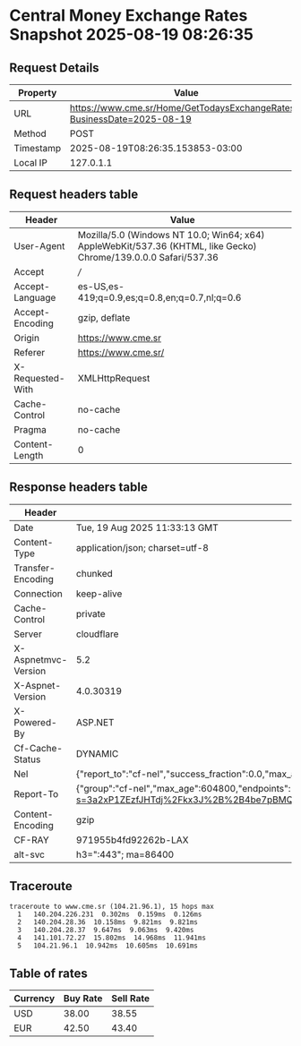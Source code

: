 # Central Money Exchange Rates Snapshot 2025-08-19 08:26:35
## Request Details

| Property | Value |
|----------|-------|
| URL | https://www.cme.sr/Home/GetTodaysExchangeRates/?BusinessDate=2025-08-19 |
| Method | POST |
| Timestamp | 2025-08-19T08:26:35.153853-03:00 |
| Local IP | 127.0.1.1 |
    
## Request headers table

| Header | Value |
|--------|-------|
| User-Agent | Mozilla/5.0 (Windows NT 10.0; Win64; x64) AppleWebKit/537.36 (KHTML, like Gecko) Chrome/139.0.0.0 Safari/537.36 |
| Accept | */* |
| Accept-Language | es-US,es-419;q=0.9,es;q=0.8,en;q=0.7,nl;q=0.6 |
| Accept-Encoding | gzip, deflate |
| Origin | https://www.cme.sr |
| Referer | https://www.cme.sr/ |
| X-Requested-With | XMLHttpRequest |
| Cache-Control | no-cache |
| Pragma | no-cache |
| Content-Length | 0 |

    
## Response headers table
| Header | Value |
|--------|-------|
| Date | Tue, 19 Aug 2025 11:33:13 GMT |
| Content-Type | application/json; charset=utf-8 |
| Transfer-Encoding | chunked |
| Connection | keep-alive |
| Cache-Control | private |
| Server | cloudflare |
| X-Aspnetmvc-Version | 5.2 |
| X-Aspnet-Version | 4.0.30319 |
| X-Powered-By | ASP.NET |
| Cf-Cache-Status | DYNAMIC |
| Nel | {"report_to":"cf-nel","success_fraction":0.0,"max_age":604800} |
| Report-To | {"group":"cf-nel","max_age":604800,"endpoints":[{"url":"https://a.nel.cloudflare.com/report/v4?s=3a2xP1ZEzfJHTdj%2Fkx3J%2B%2B4be7pBMQlbOCr8fYGFOTryOqqiAkyaX44wLnK3I4A9soeVfOCFIMHNOY4%2FETtc%2FULt%2BlW8e%2B3T3oM%3D"}]} |
| Content-Encoding | gzip |
| CF-RAY | 971955b4fd92262b-LAX |
| alt-svc | h3=":443"; ma=86400 |

## Traceroute 

```
traceroute to www.cme.sr (104.21.96.1), 15 hops max
  1   140.204.226.231  0.302ms  0.159ms  0.126ms 
  2   140.204.28.36  10.158ms  9.821ms  9.821ms 
  3   140.204.28.37  9.647ms  9.063ms  9.420ms 
  4   141.101.72.27  15.802ms  14.968ms  11.941ms 
  5   104.21.96.1  10.942ms  10.605ms  10.691ms 

```

## Table of rates

| Currency | Buy Rate | Sell Rate |
|----------|----------|-----------|
| USD | 38.00 | 38.55 |
| EUR | 42.50 | 43.40 |

